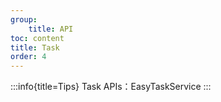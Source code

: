 ```yaml
---
group:
    title: API
toc: content
title: Task
order: 4
---
```

:::info{title=Tips}
Task APIs：EasyTaskService
:::
